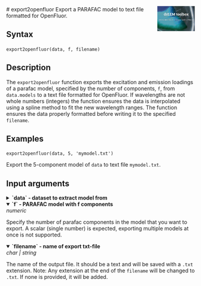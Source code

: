 <img src="top right corner logo.png" width="100" height="auto" align="right"/>
# export2openfluor
Export a PARAFAC model to text file formatted for OpenFluor.

## Syntax

`export2openfluor(data, f, filename)`

## Description

The `export2openfluor` function exports the excitation and emission loadings of a parafac model, specified by the number of components, `f`, from `data.models` to a text file formatted for OpenFluor. If wavelengths are not whole numbers (integers) the function ensures the data is interpolated using a spline method to fit the new wavelength ranges. The function ensures the data properly formatted before writing it to the specified `filename`.

## Examples

`export2openfluor(data, 5, 'mymodel.txt')`

Export the 5-component model of `data` to text file `mymodel.txt`.



## Input arguments
<details>
    <summary><b>`data` - dataset to extract model from</b></summary>
    <i>drEEMdataset</i>
        
A dataset of the class `drEEMdataset` that passes the validation function `data.validate(data)`. 
</details>

<details open>

<summary><b>`f` - PARAFAC model with f components</b></summary>
    <i>numeric</i>

Specify the number of parafac components in the model that you want to export. A scalar (single number) is expected, exporting multiple models at once is not supported.

</details>

<details open>
    <summary><b>`filename` - name of export txt-file</b></summary>
    <i>char | string</i>
        
The name of the output file. It should be a text and will be saved with a `.txt` extension.
Note: Any extension at the end of the `filename` will be changed to `.txt`. If none is provided, it will be added.

</details>

<!---
## Name-Value arguments
-->
